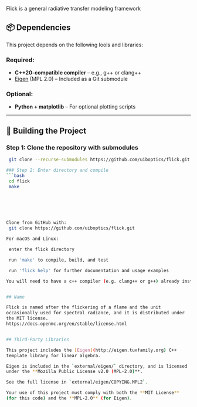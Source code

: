 
Flick is a general radiative transfer modeling framework  

## 📦 Dependencies

This project depends on the following lools and libraries:

### Required:
- **C++20-compatible compiler** – e.g., g++ or clang++
- [Eigen](https://gitlab.com/libeigen/eigen.git) (MPL 2.0) – Included as a Git submodule


### Optional:
- **Python + matplotlib** – For optional plotting scripts

---

## 🔧 Building the Project

### Step 1: Clone the repository with submodules

```bash
 git clone --recurse-submodules https://github.com/uiboptics/flick.git  

### Step 2: Enter directory and compile
```bash
 cd flick
 make






Clone from GitHub with:  
 git clone https://github.com/uiboptics/flick.git  

For macOS and Linux:

 enter the flick directory  

 run 'make' to compile, build, and test  

 run 'flick help' for further documentation and usage examples  

You will need to have a c++ compiler (e.g. clang++ or g++) already installed.  


## Name

Flick is named after the flickering of a flame and the unit
occasionally used for spectral radiance, and it is distributed under
the MIT license.  
https://docs.openmc.org/en/stable/license.html


## Third-Party Libraries

This project includes the [Eigen](http://eigen.tuxfamily.org) C++
template library for linear algebra.

Eigen is included in the `external/eigen/` directory, and is licensed
under the **Mozilla Public License v2.0 (MPL-2.0)**.

See the full license in `external/eigen/COPYING.MPL2`.

Your use of this project must comply with both the **MIT License**
(for this code) and the **MPL-2.0** (for Eigen).
